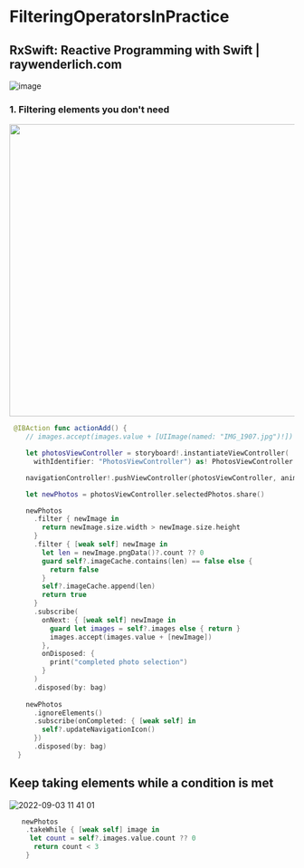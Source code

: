 # FilteringOperatorsInPractice

## RxSwift: Reactive Programming with Swift | raywenderlich.com
![image](https://user-images.githubusercontent.com/47273077/185172130-b3557025-c636-4a1b-8490-c900c8312b77.png)

### 1. Filtering elements you don't need
<img width="516" src="https://user-images.githubusercontent.com/47273077/187699767-e81d424e-b3de-481c-ad48-348d14b3cc9f.gif">

```swift
 @IBAction func actionAdd() {
    // images.accept(images.value + [UIImage(named: "IMG_1907.jpg")!])

    let photosViewController = storyboard!.instantiateViewController(
      withIdentifier: "PhotosViewController") as! PhotosViewController

    navigationController!.pushViewController(photosViewController, animated: true)

    let newPhotos = photosViewController.selectedPhotos.share()

    newPhotos
      .filter { newImage in
        return newImage.size.width > newImage.size.height
      }
      .filter { [weak self] newImage in
        let len = newImage.pngData()?.count ?? 0
        guard self?.imageCache.contains(len) == false else {
          return false
        }
        self?.imageCache.append(len)
        return true
      }
      .subscribe(
        onNext: { [weak self] newImage in
          guard let images = self?.images else { return }
          images.accept(images.value + [newImage])
        },
        onDisposed: {
          print("completed photo selection")
        }
      )
      .disposed(by: bag)
    
    newPhotos
      .ignoreElements()
      .subscribe(onCompleted: { [weak self] in
        self?.updateNavigationIcon()
      })
      .disposed(by: bag)
  }
```
  
## Keep taking elements while a condition is met
     
![2022-09-03 11 41 01](https://user-images.githubusercontent.com/47273077/188252826-b35f383d-7a83-47ae-b1c2-f21b2f7b1e60.gif)

```swift
   newPhotos
    .takeWhile { [weak self] image in
     let count = self?.images.value.count ?? 0
      return count < 3
    }
```
